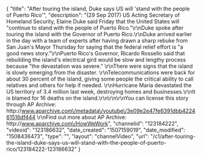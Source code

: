 {
    "title": "After touring the island, Duke says US will 'stand with the people of Puerto Rico'",
    "description": "(29 Sep 2017) US Acting Secretary of Homeland Security, Elaine Duke said Friday that the United States will \"continue to stand with the people of Puerto Rico.\"\r\nDuke spoke after touring the island with the Governor of Puerto Rico.\r\nDuke arrived earlier in the day with a team of experts after having drawn a sharp rebuke from San Juan's Mayor Thursday for saying that the federal relief effort is \"a good news story.\"\r\nPuerto Rico's Governor, Ricardo Rossello said that rebuilding the island's electrical gird would be slow and lengthy process because \"the devastation was severe.\" \r\nThere were signs that the island is slowly emerging from the disaster. \r\nTelecommunications were back for about 30 percent of the island, giving some people the critical ability to call relatives and others for help if needed. \r\nHurricane Maria devastated the US territory of 3.4 million last week, destroying homes and businesses.\r\nIt is blamed for 16 deaths on the island.\r\n\r\n\r\nYou can license this story through AP Archive: http:\/\/www.aparchive.com\/metadata\/youtube\/3e09e2e47fe6391dbb422461516df444 \r\nFind out more about AP Archive: http:\/\/www.aparchive.com\/HowWeWork",
    "channelid": "123184222",
    "videoid": "123186632",
    "date_created": "1507159019",
    "date_modified": "1508436473",
    "type": "",
    "layout": "channelVideo",
    "url": "\/c1\/after-touring-the-island-duke-says-us-will-stand-with-the-people-of-puerto-rico\/123184222-123186632"
}